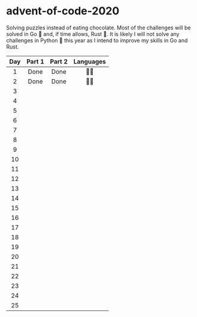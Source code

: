 # advent-of-code-2020
Solving puzzles instead of eating chocolate. Most of the challenges will be solved in Go 🐹 and, if time allows, Rust 🦀. It is likely I will not solve any challenges in Python 🐍 this year as I intend to improve my skills in Go and Rust.

| Day  |  Part 1  |  Part 2  |  Languages   |
| :--: | :------: | :------: |   :------:   |
|  1   |   Done   |   Done   |     🐹🦀     |
|  2   |   Done   |   Done   |     🐹🦀     |
|  3   |          |          |              |
|  4   |          |          |              |
|  5   |          |          |              |
|  6   |          |          |              |
|  7   |          |          |              |
|  8   |          |          |              |
|  9   |          |          |              |
|  10  |          |          |              |
|  11  |          |          |              |
|  12  |          |          |              |
|  13  |          |          |              |
|  14  |          |          |              |
|  15  |          |          |              |
|  16  |          |          |              |
|  17  |          |          |              |
|  18  |          |          |              |
|  19  |          |          |              |
|  20  |          |          |              |
|  21  |          |          |              |
|  22  |          |          |              |
|  23  |          |          |              |
|  24  |          |          |              |
|  25  |          |          |              |
